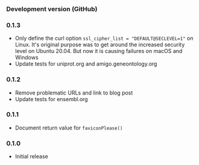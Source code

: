 ### Development version (GitHub)

### 0.1.3

* Only define the curl option `ssl_cipher_list = "DEFAULT@SECLEVEL=1"` on Linux.
  It's original purpose was to get around the increased security level on Ubuntu
  20.04. But now it is causing failures on macOS and Windows
* Update tests for uniprot.org and amigo.geneontology.org

### 0.1.2

* Remove problematic URLs and link to blog post
* Update tests for ensembl.org

### 0.1.1

* Document return value for `faviconPlease()`

### 0.1.0

* Initial release
